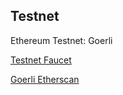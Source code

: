 ## Testnet

Ethereum Testnet: Goerli

[Testnet Faucet](https://faucet.rinkeby.io/)

[Goerli Etherscan](https://goerli.etherscan.io/)
